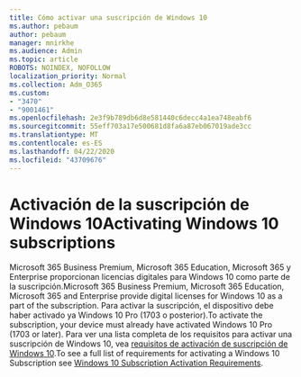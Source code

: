 ```yaml
---
title: Cómo activar una suscripción de Windows 10
ms.author: pebaum
author: pebaum
manager: mnirkhe
ms.audience: Admin
ms.topic: article
ROBOTS: NOINDEX, NOFOLLOW
localization_priority: Normal
ms.collection: Adm_O365
ms.custom:
- "3470"
- "9001461"
ms.openlocfilehash: 2e3f9b789db6d8e581440c6decc4a1ea748eabf6
ms.sourcegitcommit: 55eff703a17e500681d8fa6a87eb067019ade3cc
ms.translationtype: MT
ms.contentlocale: es-ES
ms.lasthandoff: 04/22/2020
ms.locfileid: "43709676"
---
```

# <a name="activating-windows-10-subscriptions"></a><span data-ttu-id="8bb8f-102">Activación de la suscripción de Windows 10</span><span class="sxs-lookup"><span data-stu-id="8bb8f-102">Activating Windows 10 subscriptions</span></span>

<span data-ttu-id="8bb8f-103">Microsoft 365 Business Premium, Microsoft 365 Education, Microsoft 365 y Enterprise proporcionan licencias digitales para Windows 10 como parte de la suscripción.</span><span class="sxs-lookup"><span data-stu-id="8bb8f-103">Microsoft 365 Business Premium, Microsoft 365 Education, Microsoft 365 and Enterprise provide digital licenses for Windows 10 as a part of the subscription.</span></span> <span data-ttu-id="8bb8f-104">Para activar la suscripción, el dispositivo debe haber activado ya Windows 10 Pro (1703 o posterior).</span><span class="sxs-lookup"><span data-stu-id="8bb8f-104">To activate the subscription, your device must already have activated Windows 10 Pro (1703 or later).</span></span> <span data-ttu-id="8bb8f-105">Para ver una lista completa de los requisitos para activar una suscripción de Windows 10, vea [requisitos de activación de suscripción de Windows 10](https://docs.microsoft.com/windows/deployment/windows-10-subscription-activation#requirements).</span><span class="sxs-lookup"><span data-stu-id="8bb8f-105">To see a full list of requirements for activating a Windows 10 Subscription see [Windows 10 Subscription Activation Requirements](https://docs.microsoft.com/windows/deployment/windows-10-subscription-activation#requirements).</span></span>
